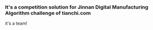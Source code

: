 ### It's a competition solution for Jinnan Digital Manufacturing Algorithm challenge of tianchi.com

it's a team!
